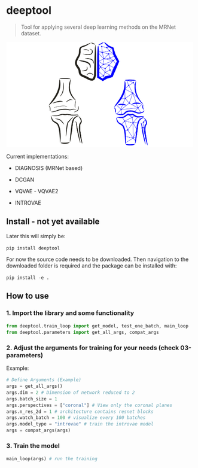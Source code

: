 # deeptool
> Tool for applying several deep learning methods on the MRNet dataset.



<img src="nbs\img\deeptool.png" alt="Drawing" style="width: 500px;">

Current implementations:

* DIAGNOSIS (MRNet based)

* DCGAN
* VQVAE - VQVAE2
* INTROVAE



## Install - not yet available

Later this will simply be:

`pip install deeptool`

For now the source code needs to be downloaded.
Then navigation to the downloaded folder is required and the package can be installed with:

`pip install -e .`

## How to use

### 1. Import the library and some functionality

```python
from deeptool.train_loop import get_model, test_one_batch, main_loop
from deeptool.parameters import get_all_args, compat_args
```

### 2. Adjust the arguments for training for your needs (check 03-parameters)
Example:

```python
# Define Arguments (Example)
args = get_all_args()
args.dim = 2 # Dimension of network reduced to 2
args.batch_size = 1
args.perspectives = ["coronal"] # View only the coronal planes
args.n_res_2d = 1 # architecture contains resnet blocks
args.watch_batch = 100 # visualize every 100 batches
args.model_type = "introvae" # train the introvae model
args = compat_args(args)
```

### 3. Train the model

```python
main_loop(args) # run the training
```
